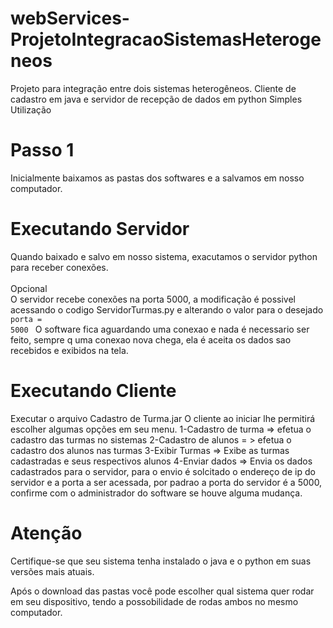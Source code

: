 # webServices-ProjetoIntegracaoSistemasHeterogeneos
Projeto para integração entre dois sistemas heterogêneos. Cliente de cadastro em java e servidor de recepção de dados em python
Simples Utilização
# Passo 1
Inicialmente baixamos as pastas dos softwares e a salvamos em nosso computador.

# Executando Servidor
Quando baixado e salvo em nosso sistema, exacutamos o servidor python para receber conexões.
</br></br>Opcional</br>
O servidor recebe conexões na porta 5000, a modificação é possivel acessando o codigo ServidorTurmas.py e alterando o valor para o desejado
<code>
porta = 5000
</code>
O software fica aguardando uma conexao e nada é necessario ser feito, sempre q uma conexao nova chega, ela é aceita os dados sao recebidos e exibidos na tela.

# Executando Cliente
Executar o arquivo Cadastro de Turma.jar
O cliente ao iniciar lhe permitirá escolher algumas opções em seu menu.
1-Cadastro de turma => efetua o cadastro das turmas no sistemas
2-Cadastro de alunos = > efetua o cadastro dos alunos nas turmas
3-Exibir Turmas => Exibe as turmas cadastradas e seus respectivos alunos
4-Enviar dados => Envia os dados cadastrados para o servidor, para o envio é solcitado o endereço de ip do servidor e a porta a ser acessada, por padrao a porta do servidor é a 5000, confirme com o administrador do software se houve alguma mudança.

# Atenção
Certifique-se que seu sistema tenha instalado o java e o python em suas versões mais atuais.

Após o download das pastas você pode escolher qual sistema quer rodar em seu dispositivo, tendo a possobilidade de rodas ambos no mesmo computador.
